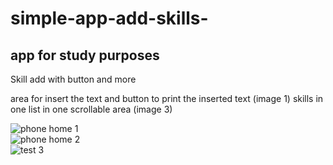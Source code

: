 # simple-app-add-skills-
## app for study purposes
Skill add with button and more

area for insert the text and button to print the inserted text (image 1)
skills in one list in one scrollable area (image 3)

![phone home 1](https://user-images.githubusercontent.com/106715991/193380004-69d77416-cdf5-42d4-b474-fa2b4e122465.png)<br/>
![phone home 2](https://user-images.githubusercontent.com/106715991/193380005-d5b9bcf7-05de-4fa2-8e33-cb3ea5f5264b.png)<br/>
![test 3](https://user-images.githubusercontent.com/106715991/193380006-aac99a59-6c36-447f-81af-5c931341ac66.png)
